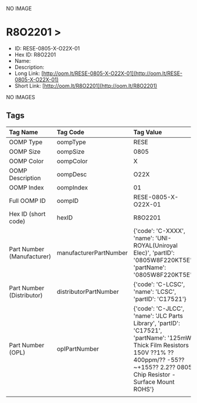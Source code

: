 


  
NO IMAGE  
# R8O2201 > 

- ID: RESE-0805-X-O22X-01
- Hex ID: R8O2201
- Name: 
- Description: 
- Long Link: [http://oom.lt/RESE-0805-X-O22X-01](http://oom.lt/RESE-0805-X-O22X-01)
- Short Link: [http://oom.lt/R8O2201](http://oom.lt/R8O2201)
  
NO IMAGES  
## Tags
  

|Tag Name|Tag Code|Tag Value|
| :--- | :--- | :--- |
|OOMP Type|oompType|RESE|
|OOMP Size|oompSize|0805|
|OOMP Color|oompColor|X|
|OOMP Description|oompDesc|O22X|
|OOMP Index|oompIndex|01|
|Full OOMP ID|oompID|RESE-0805-X-O22X-01|
|Hex ID (short code)|hexID|R8O2201|
|Part Number (Manufacturer)|manufacturerPartNumber|{'code': 'C-XXXX', 'name': 'UNI-ROYAL(Uniroyal Elec)', 'partID': '0805W8F220KT5E', 'partName': '0805W8F220KT5E'}|
|Part Number (Distributor)|distributorPartNumber|{'code': 'C-LCSC', 'name': 'LCSC', 'partID': 'C17521'}|
|Part Number (OPL)|oplPartNumber|{'code': 'C-JLCC', 'name': 'JLC Parts Library', 'partID': 'C17521', 'partName': '125mW Thick Film Resistors 150V ??1% ??400ppm/?? -55??~+155?? 2.2?? 0805  Chip Resistor - Surface Mount ROHS'}|
||||
